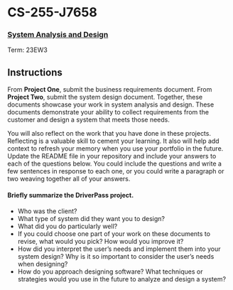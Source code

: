 # CS-255-J7658 
### [System Analysis and Design](https://youtu.be/Kwf5wc2QCeE) 

Term: 23EW3

## Instructions

From **Project One**, submit the business requirements document. From **Project Two**, submit the system design document. Together, these documents showcase your work in system analysis and design. These documents demonstrate your ability to collect requirements from the customer and design a system that meets those needs.

You will also reflect on the work that you have done in these projects. Reflecting is a valuable skill to cement your learning. It also will help add context to refresh your memory when you use your portfolio in the future. Update the README file in your repository and include your answers to each of the questions below. You could include the questions and write a few sentences in response to each one, or you could write a paragraph or two weaving together all of your answers.

#### Briefly summarize the DriverPass project. 
- Who was the client? 
- What type of system did they want you to design?
- What did you do particularly well?
- If you could choose one part of your work on these documents to revise, what would you pick? How would you improve it?
- How did you interpret the user’s needs and implement them into your system design? Why is it so important to consider the user’s needs when designing?
- How do you approach designing software? What techniques or strategies would you use in the future to analyze and design a system?

